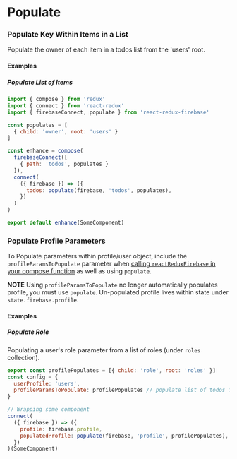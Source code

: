# Populate

### Populate Key Within Items in a List

Populate the owner of each item in a todos list from the 'users' root.

#### Examples

##### Populate List of Items

```javascript
import { compose } from 'redux'
import { connect } from 'react-redux'
import { firebaseConnect, populate } from 'react-redux-firebase'

const populates = [
  { child: 'owner', root: 'users' }
]

const enhance = compose(
  firebaseConnect([
    { path: 'todos', populates }
  ]),
  connect(
    ({ firebase }) => ({
      todos: populate(firebase, 'todos', populates),
    })
  )  
)

export default enhance(SomeComponent)
```

### Populate Profile Parameters

To Populate parameters within profile/user object, include the `profileParamsToPopulate` parameter when [calling `reactReduxFirebase` in your compose function](/api/compose) as well as using `populate`.

**NOTE** Using `profileParamsToPopulate` no longer automatically populates profile, you must use `populate`. Un-populated profile lives within state under `state.firebase.profile`.

#### Examples

##### Populate Role

Populating a user's role parameter from a list of roles (under `roles` collection).

```javascript
export const profilePopulates = [{ child: 'role', root: 'roles' }]
const config = {
  userProfile: 'users',
  profileParamsToPopulate: profilePopulates // populate list of todos from todos ref
}

// Wrapping some component
connect(
  ({ firebase }) => ({
    profile: firebase.profile,
    populatedProfile: populate(firebase, 'profile', profilePopulates),
  })
)(SomeComponent)
```
